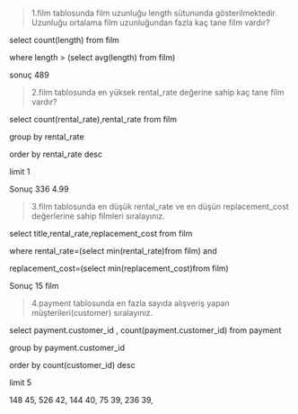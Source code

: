 >1.film tablosunda film uzunluğu length sütununda gösterilmektedir. Uzunluğu ortalama film uzunluğundan fazla kaç tane film vardır?

select count(length) from film

where length > (select avg(length) from film)

sonuç 489

>2.film tablosunda en yüksek rental_rate değerine sahip kaç tane film vardır?

select count(rental_rate),rental_rate from film

group by rental_rate

order by rental_rate desc

limit 1

Sonuç 336	4.99



>3.film tablosunda en düşük rental_rate ve en düşün replacement_cost değerlerine sahip filmleri sıralayınız.

select title,rental_rate,replacement_cost from film

where rental_rate=(select min(rental_rate)from film) and

replacement_cost=(select min(replacement_cost)from film)

Sonuç 15 film

>4.payment tablosunda en fazla sayıda alışveriş yapan müşterileri(customer) sıralayınız.

select   payment.customer_id , count(payment.customer_id) from payment

group by payment.customer_id

order by count(customer_id) desc

limit 5

148	45,
526	42,
144	40,
75	39,
236	39,